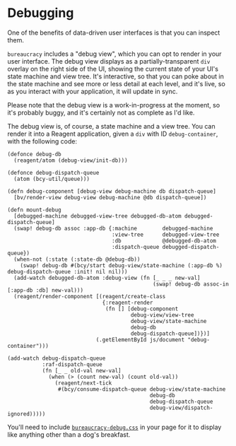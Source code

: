 # Debugging

One of the benefits of data-driven user interfaces is that you can inspect them.

`bureaucracy` includes a "debug view", which you can opt to render in your user
interface.  The debug view displays as a partially-transparent `div` overlay on
the right side of the UI, showing the current state of your UI's state machine
and view tree.  It's interactive, so that you can poke about in the state
machine and see more or less detail at each level, and it's live, so as you
interact with your application, it will update in sync.

Please note that the debug view is a work-in-progress at the moment, so it's
probably buggy, and it's certainly not as complete as I'd like.

The debug view is, of course, a state machine and a view tree.  You can render
it into a Reagent application, given a `div` with ID `debug-container`, with the
following code:

```
(defonce debug-db
  (reagent/atom (debug-view/init-db)))

(defonce debug-dispatch-queue
  (atom (bcy-util/queue)))

(defn debug-component [debug-view debug-machine db dispatch-queue]
  [bv/render-view debug-view debug-machine @db dispatch-queue])

(defn mount-debug
  [debugged-machine debugged-view-tree debugged-db-atom debugged-dispatch-queue]
  (swap! debug-db assoc :app-db {:machine        debugged-machine
                                 :view-tree      debugged-view-tree
                                 :db             @debugged-db-atom
                                 :dispatch-queue debugged-dispatch-queue})
  (when-not (:state (:state-db @debug-db))
    (swap! debug-db #(bcy/start debug-view/state-machine (:app-db %) debug-dispatch-queue :init! nil nil)))
  (add-watch debugged-db-atom :debug-view (fn [_ _ _ new-val]
                                              (swap! debug-db assoc-in [:app-db :db] new-val)))
  (reagent/render-component [(reagent/create-class
                              {:reagent-render
                               (fn [] [debug-component
                                       debug-view/view-tree
                                       debug-view/state-machine
                                       debug-db
                                       debug-dispatch-queue])})]
                            (.getElementById js/document "debug-container")))

(add-watch debug-dispatch-queue
           :raf-dispatch-queue
           (fn [_ _ old-val new-val]
             (when (> (count new-val) (count old-val))
               (reagent/next-tick
                #(bcy/consume-dispatch-queue debug-view/state-machine
                                             debug-db
                                             debug-dispatch-queue
                                             debug-view/dispatch-ignored)))))
```

You'll need to include
[`bureaucracy-debug.css`](resources/bureaucracy-debug.css) in your page for it
to display like anything other than a dog's breakfast.
